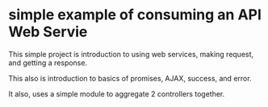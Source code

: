 # simple example of consuming an API Web Servie

This simple project is introduction to using web services, making request, and getting a response.

This also is introduction to basics of promises, AJAX, success, and error.

It also, uses a simple module to aggregate 2 controllers together. 